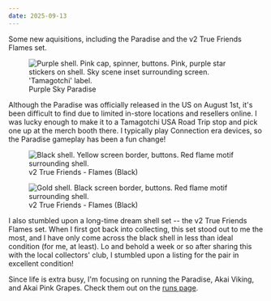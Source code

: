```yaml
---
date: 2025-09-13
---
```


Some new aquisitions, including the Paradise and the v2 True Friends Flames set.

<div class="shell-group">
<figure>
    <img loading="lazy" src="/assets/images/tama_collection/paradise_purple.jpeg" alt="Purple shell. Pink cap, spinner, buttons. Pink, purple star stickers on shell. Sky scene inset surrounding screen. 'Tamagotchi' label.">
    <figcaption>Purple Sky Paradise</figcaption>
</figure>
    <p>
    Although the Paradise was officially released in the US on August 1st, it's been difficult to find due to limited in-store locations and resellers online. I was lucky enough to make it to a Tamagotchi USA Road Trip stop and pick one up at the merch booth there. I typically play Connection era devices, so the Paradise gameplay has been a fun change!
    </p>
<figure>
    <img loading="lazy" src="/assets/images/tama_collection/flames_black.jpeg" alt="Black shell. Yellow screen border, buttons. Red flame motif surrounding shell.">
    <figcaption>v2 True Friends - Flames (Black)</figcaption>
</figure>
<figure>
    <img loading="lazy" src="/assets/images/tama_collection/flames_gold.jpeg" alt="Gold shell. Black screen border, buttons. Red flame motif surrounding shell.">
    <figcaption>v2 True Friends - Flames (Black)</figcaption>
</figure>
<p>
I also stumbled upon a long-time dream shell set -- the v2 True Friends Flames set. When I first got back into collecting, this set stood out to me the most, and I have only come across the black shell in less than ideal condition (for me, at least). Lo and behold a week or so after sharing this with the local collectors' club, I stumbled upon a listing for the pair in excellent condition!
</p>
</div>

Since life is extra busy, I'm focusing on running the Paradise, Akai Viking, and Akai Pink Grapes. Check them out on the <a href="/tamas/runs">runs page</a>.
